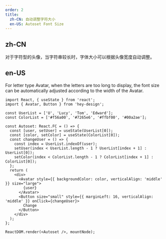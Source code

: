 ```yaml
---
order: 2
title:
  zh-CN: 自动调整字符大小
  en-US: Autoset Font Size
---
```


## zh-CN

对于字符型的头像，当字符串较长时，字体大小可以根据头像宽度自动调整。

## en-US

For letter type Avatar, when the letters are too long to display, the font size can be automatically adjusted according to the width of the Avatar.

```tsx
import React, { useState } from 'react';
import { Avatar, Button } from 'hey-design';

const UserList = ['U', 'Lucy', 'Tom', 'Edward'];
const ColorList = ['#f56a00', '#7265e6', '#ffbf00', '#00a2ae'];

const Autoset: React.FC = () => {
  const [user, setUser] = useState(UserList[0]);
  const [color, setColor] = useState(ColorList[0]);
  const changeUser = () => {
    const index = UserList.indexOf(user);
    setUser(index < UserList.length - 1 ? UserList[index + 1] : UserList[0]);
    setColor(index < ColorList.length - 1 ? ColorList[index + 1] : ColorList[0]);
  };
  return (
    <div>
      <Avatar style={{ backgroundColor: color, verticalAlign: 'middle' }} size="large">
        {user}
      </Avatar>
      <Button size="small" style={{ marginLeft: 16, verticalAlign: 'middle' }} onClick={changeUser}>
        Change
      </Button>
    </div>
  );
};

ReactDOM.render(<Autoset />, mountNode);
```
